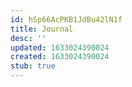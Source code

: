 ```yaml
---
id: hSp66AcPKB1JdBu42lN1f
title: Journal
desc: ''
updated: 1633024390024
created: 1633024390024
stub: true
---
```


